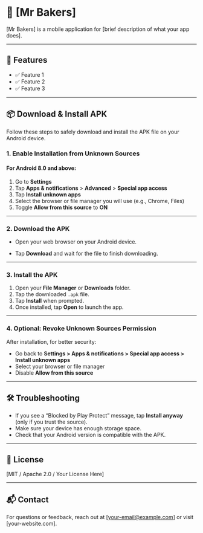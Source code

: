 # 📱 [Mr Bakers]

[Mr Bakers] is a mobile application for [brief description of what your app does].

---

## 🚀 Features

- ✅ Feature 1
- ✅ Feature 2
- ✅ Feature 3

---

## 📦 Download & Install APK

Follow these steps to safely download and install the APK file on your Android device.

### 1. Enable Installation from Unknown Sources

#### For Android 8.0 and above:

1. Go to **Settings**
2. Tap **Apps & notifications** > **Advanced** > **Special app access**
3. Tap **Install unknown apps**
4. Select the browser or file manager you will use (e.g., Chrome, Files)
5. Toggle **Allow from this source** to **ON**

---

### 2. Download the APK

- Open your web browser on your Android device.


- Tap **Download** and wait for the file to finish downloading.

---

### 3. Install the APK

1. Open your **File Manager** or **Downloads** folder.
2. Tap the downloaded `.apk` file.
3. Tap **Install** when prompted.
4. Once installed, tap **Open** to launch the app.

---

### 4. Optional: Revoke Unknown Sources Permission

After installation, for better security:

- Go back to **Settings > Apps & notifications > Special app access > Install unknown apps**
- Select your browser or file manager
- Disable **Allow from this source**

---

## 🛠 Troubleshooting

- If you see a “Blocked by Play Protect” message, tap **Install anyway** (only if you trust the source).
- Make sure your device has enough storage space.
- Check that your Android version is compatible with the APK.

---

## 📄 License

[MIT / Apache 2.0 / Your License Here]

---

## 📬 Contact

For questions or feedback, reach out at [your-email@example.com] or visit [your-website.com].

